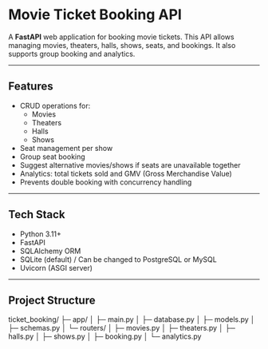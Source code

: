 # Movie Ticket Booking API

A **FastAPI** web application for booking movie tickets. This API allows managing movies, theaters, halls, shows, seats, and bookings. It also supports group booking and analytics.

---

## **Features**

- CRUD operations for:
  - Movies
  - Theaters
  - Halls
  - Shows
- Seat management per show
- Group seat booking
- Suggest alternative movies/shows if seats are unavailable together
- Analytics: total tickets sold and GMV (Gross Merchandise Value)
- Prevents double booking with concurrency handling

---

## **Tech Stack**

- Python 3.11+
- FastAPI
- SQLAlchemy ORM
- SQLite (default) / Can be changed to PostgreSQL or MySQL
- Uvicorn (ASGI server)

---

## **Project Structure**
ticket_booking/
├─ app/
│ ├─ main.py
│ ├─ database.py
│ ├─ models.py
│ ├─ schemas.py
│ └─ routers/
│ ├─ movies.py
│ ├─ theaters.py
│ ├─ halls.py
│ ├─ shows.py
│ ├─ booking.py
│ └─ analytics.py

